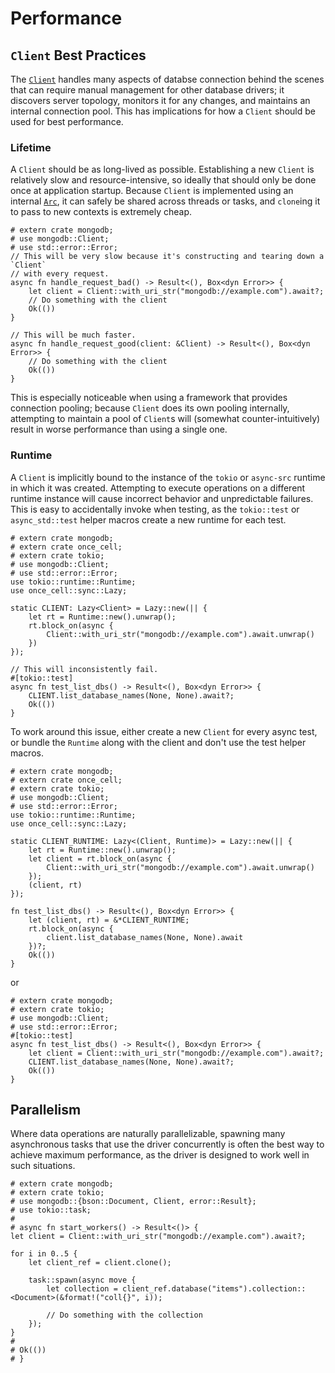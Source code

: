 # Performance

## `Client` Best Practices

The [`Client`](https://docs.rs/mongodb/latest/mongodb/struct.Client.html) handles many aspects of databse connection behind the scenes that can require manual management for other database drivers; it discovers server topology, monitors it for any changes, and maintains an internal connection pool.  This has implications for how a `Client` should be used for best performance.

### Lifetime
A `Client` should be as long-lived as possible.  Establishing a new `Client` is relatively slow and resource-intensive, so ideally that should only be done once at application startup.  Because `Client` is implemented using an internal [`Arc`](https://doc.rust-lang.org/std/sync/struct.Arc.html), it can safely be shared across threads or tasks, and `clone`ing it to pass to new contexts is extremely cheap.
```rust,no_run
# extern crate mongodb;
# use mongodb::Client;
# use std::error::Error;
// This will be very slow because it's constructing and tearing down a `Client`
// with every request.
async fn handle_request_bad() -> Result<(), Box<dyn Error>> {
    let client = Client::with_uri_str("mongodb://example.com").await?;
    // Do something with the client
    Ok(())
}

// This will be much faster.
async fn handle_request_good(client: &Client) -> Result<(), Box<dyn Error>> {
    // Do something with the client
    Ok(())
}
```

This is especially noticeable when using a framework that provides connection pooling; because `Client` does its own pooling internally, attempting to maintain a pool of `Client`s will (somewhat counter-intuitively) result in worse performance than using a single one.

### Runtime

A `Client` is implicitly bound to the instance of the `tokio` or `async-src` runtime in which it was created.  Attempting to execute operations on a different runtime instance will cause incorrect behavior and unpredictable failures.  This is easy to accidentally invoke when testing, as the `tokio::test` or `async_std::test` helper macros create a new runtime for each test.
```rust,no_run
# extern crate mongodb;
# extern crate once_cell;
# extern crate tokio;
# use mongodb::Client;
# use std::error::Error;
use tokio::runtime::Runtime;
use once_cell::sync::Lazy;

static CLIENT: Lazy<Client> = Lazy::new(|| {
    let rt = Runtime::new().unwrap();
    rt.block_on(async {
        Client::with_uri_str("mongodb://example.com").await.unwrap()
    })
});

// This will inconsistently fail.
#[tokio::test]
async fn test_list_dbs() -> Result<(), Box<dyn Error>> {
    CLIENT.list_database_names(None, None).await?;
    Ok(())
}
```
To work around this issue, either create a new `Client` for every async test, or bundle the `Runtime` along with the client and don't use the test helper macros.
```rust,no_run
# extern crate mongodb;
# extern crate once_cell;
# extern crate tokio;
# use mongodb::Client;
# use std::error::Error;
use tokio::runtime::Runtime;
use once_cell::sync::Lazy;

static CLIENT_RUNTIME: Lazy<(Client, Runtime)> = Lazy::new(|| {
    let rt = Runtime::new().unwrap();
    let client = rt.block_on(async {
        Client::with_uri_str("mongodb://example.com").await.unwrap()
    });
    (client, rt)
});

fn test_list_dbs() -> Result<(), Box<dyn Error>> {
    let (client, rt) = &*CLIENT_RUNTIME;
    rt.block_on(async {
        client.list_database_names(None, None).await
    })?;
    Ok(())
}
```
or
```rust,no_run
# extern crate mongodb;
# extern crate tokio;
# use mongodb::Client;
# use std::error::Error;
#[tokio::test]
async fn test_list_dbs() -> Result<(), Box<dyn Error>> {
    let client = Client::with_uri_str("mongodb://example.com").await?;
    CLIENT.list_database_names(None, None).await?;
    Ok(())
}
```

## Parallelism

Where data operations are naturally parallelizable, spawning many asynchronous tasks that use the driver concurrently is often the best way to achieve maximum performance, as the driver is designed to work well in such situations.
```rust,no_run
# extern crate mongodb;
# extern crate tokio;
# use mongodb::{bson::Document, Client, error::Result};
# use tokio::task;
#
# async fn start_workers() -> Result<()> {
let client = Client::with_uri_str("mongodb://example.com").await?;

for i in 0..5 {
    let client_ref = client.clone();

    task::spawn(async move {
        let collection = client_ref.database("items").collection::<Document>(&format!("coll{}", i));

        // Do something with the collection
    });
}
#
# Ok(())
# }
```